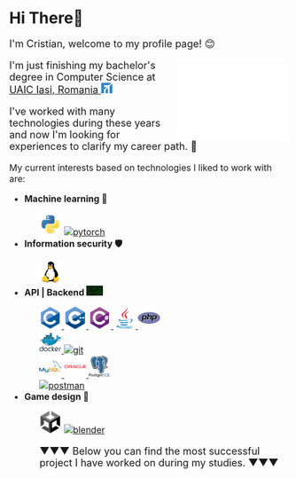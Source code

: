 <h1>Hi There👋</h1>
<p align="left" style="font-size: 18px">
I'm Cristian, welcome to my profile page! 😊
</p>
<img align="right" alt="hiii!!" width="200px" src="./images/hi.gif">
<p align="left" style="font-size: 18px">
I'm just finishing my bachelor's degree in Computer Science at 
<a href="https://www.info.uaic.ro/"> 
UAIC Iasi, Romania
<img alt="FII logo" width="20px" src="./images/logo-fii-300x292.png">
</a>
</p>
<p align="left" style="font-size: 18px">
I've worked with many technologies during these years and now I'm looking for experiences to clarify my career path. 📝
<p style="font-size: 16px">
My current interests based on technologies I liked to work with are:
<ul style="font-size: 16px">
  <li style="font-weight: bold">Machine learning 🧠</li>
  <ul style="list-style-type: none">
     <li style="display: inline-block"><a href="https://www.python.org" target="_blank" rel="noreferrer"> <img src="https://raw.githubusercontent.com/devicons/devicon/master/icons/python/python-original.svg" alt="python" width="40" height="40"/> </a> </li>
     <li style="display: inline-block"><a href="https://pytorch.org/" target="_blank" rel="noreferrer"> <img src="https://www.vectorlogo.zone/logos/pytorch/pytorch-icon.svg" alt="pytorch" width="40" height="40"/> </a></li>
  </ul>
  <li style="font-weight: bold">Information security 🛡️</li>
  <ul style="list-style-type: none">
     <li style="display: inline-block">
     <a href="https://www.linux.org/" target="_blank" rel="noreferrer"> <img src="https://raw.githubusercontent.com/devicons/devicon/master/icons/linux/linux-original.svg" alt="linux" width="40" height="40"/> </a>
     </li>
  </ul>
  <li style="font-weight: bold"> API | Backend <img alt="bits..." width="30px" src="./images/bits.gif"></li>
  <ul style="list-style-type: none">
     <li>
     <a href="https://www.cprogramming.com/" target="_blank" rel="noreferrer"> <img src="https://raw.githubusercontent.com/devicons/devicon/master/icons/c/c-original.svg" alt="c" width="40" height="40"/> </a> <a href="https://www.w3schools.com/cpp/" target="_blank" rel="noreferrer"> <img src="https://raw.githubusercontent.com/devicons/devicon/master/icons/cplusplus/cplusplus-original.svg" alt="cplusplus" width="40" height="40"/> </a> <a href="https://www.w3schools.com/cs/" target="_blank" rel="noreferrer"> <img src="https://raw.githubusercontent.com/devicons/devicon/master/icons/csharp/csharp-original.svg" alt="csharp" width="40" height="40"/> </a> <a href="https://www.java.com" target="_blank" rel="noreferrer"> <img src="https://raw.githubusercontent.com/devicons/devicon/master/icons/java/java-original.svg" alt="java" width="40" height="40"/> </a> <a href="https://www.php.net" target="_blank" rel="noreferrer"> <img src="https://raw.githubusercontent.com/devicons/devicon/master/icons/php/php-original.svg" alt="php" width="40" height="40"/> </a></li>
     <li>
     <a href="https://www.docker.com/" target="_blank" rel="noreferrer"> <img src="https://raw.githubusercontent.com/devicons/devicon/master/icons/docker/docker-original-wordmark.svg" alt="docker" width="40" height="40"/> </a> <a href="https://git-scm.com/" target="_blank" rel="noreferrer"> <img src="https://www.vectorlogo.zone/logos/git-scm/git-scm-icon.svg" alt="git" width="40" height="40"/> </a> 
     </li>
     <li>
     <a href="https://www.mysql.com/" target="_blank" rel="noreferrer"> <img src="https://raw.githubusercontent.com/devicons/devicon/master/icons/mysql/mysql-original-wordmark.svg" alt="mysql" width="40" height="40"/> </a> <a href="https://www.oracle.com/" target="_blank" rel="noreferrer"> <img src="https://raw.githubusercontent.com/devicons/devicon/master/icons/oracle/oracle-original.svg" alt="oracle" width="40" height="40"/> </a> <a href="https://www.postgresql.org" target="_blank" rel="noreferrer"> <img src="https://raw.githubusercontent.com/devicons/devicon/master/icons/postgresql/postgresql-original-wordmark.svg" alt="postgresql" width="40" height="40"/> </a> 
     </li>
     <li>
     <a href="https://postman.com" target="_blank" rel="noreferrer"> <img src="https://www.vectorlogo.zone/logos/getpostman/getpostman-icon.svg" alt="postman" width="40" height="40"/> </a>
     </li>
  </ul>
  <li style="font-weight: bold">Game design 👾</li>
     <ul style="list-style-type: none">
      <li style="display: inline-block"><a href="https://www.unity.com" target="_blank" rel="noreferrer"> <img src="https://raw.githubusercontent.com/devicons/devicon/master/icons/unity/unity-original.svg" alt="unity" width="40" height="40"/> </a> </li>
      <li style="display: inline-block"> 
      <a href="https://www.blender.org/" target="_blank" rel="noreferrer"> <img src="https://download.blender.org/branding/community/blender_community_badge_white.svg" alt="blender" width="40" height="40"/> </a>
      </li>
</p>
</p>
<p align="left" style="font-size: 18px">
▼▼▼ Below you can find the most successful project I have worked on during my studies. ▼▼▼
</p>
